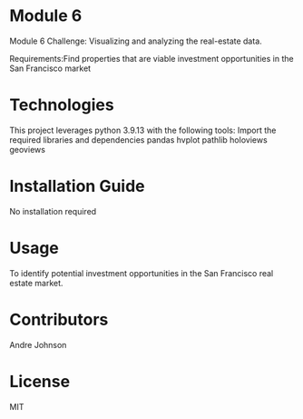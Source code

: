 # Module 6
Module 6 Challenge: Visualizing and analyzing the real-estate data.

Requirements:Find properties that are viable investment opportunities in the San Francisco market 

# Technologies
This project leverages python 3.9.13 with the following tools:
 Import the required libraries and dependencies
pandas
hvplot
pathlib 
holoviews  
geoviews


# Installation Guide
No installation required

# Usage
 To identify potential investment opportunities in the San Francisco real estate market.

# Contributors
Andre Johnson
# License
MIT
